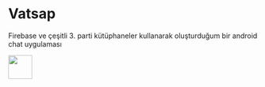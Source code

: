# Vatsap
Firebase ve çeşitli 3. parti kütüphaneler kullanarak oluşturduğum bir android chat uygulaması


<img src="(device-2019-06-25-090334.png" width="48">
